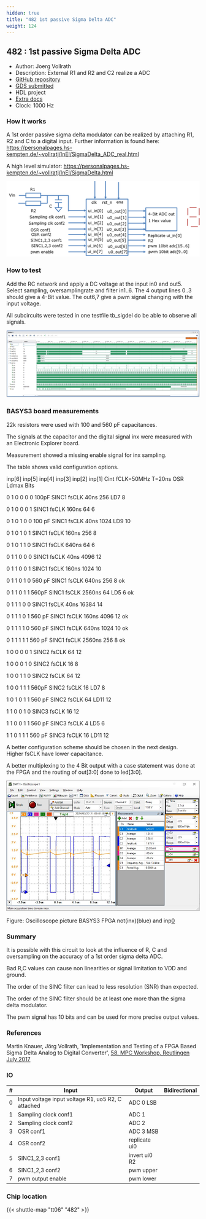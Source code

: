 ```yaml
---
hidden: true
title: "482 1st passive Sigma Delta ADC"
weight: 124
---
```


## 482 : 1st passive Sigma Delta ADC

* Author: Joerg Vollrath
* Description: External R1 and R2 and C2 realize a ADC
* [GitHub repository](https://github.com/JVollrath/tt06_jv_sigdel_v)
* [GDS submitted](https://github.com/JVollrath/tt06_jv_sigdel_v/actions/runs/8537922080)
* HDL project
* [Extra docs](None)
* Clock: 1000 Hz

<!---

This file is used to generate your project datasheet. Please fill in the information below and delete any unused
sections.

You can also include images in this folder and reference them in the markdown. Each image must be less than
512 kb in size, and the combined size of all images must be less than 1 MB.
-->


### How it works

A 1st order passive sigma delta modulator can be realized by attaching R1, R2 and C to a digital input.
Further information is found here:
https://personalpages.hs-kempten.de/~vollratj/InEl/SigmaDelta_ADC_real.html

A high level simulator:
https://personalpages.hs-kempten.de/~vollratj/InEl/SigmaDelta.html

![Tiny Tapeout Tile](images/TTsigdelFunktion.png "Tiny Tapeout Tile")

### How to test

Add the RC network and apply a DC voltage at the input in0 and out5.
Select sampling, oversamplingrate and filter in1..6.
The 4 output lines 0..3 should give a 4-Bit value.
The out6,7 give a pwm signal changing with the input voltage.

All subcircuits were tested in one testfile tb_sigdel do be able to observe all signals.

![Figure: Circuit simulation](images/TTsigdelSim.jpg "Circuit simulation")

### BASYS3 board measurements

22k resistors were used with 100 and 560 pF capacitances.

The signals at the capacitor and the digital signal inx were measured
with an Electronic Explorer board.

Measurement showed a missing enable signal for inx sampling.

The table shows valid configuration options.

inp[6] 	inp[5] 	inp[4] 	inp[3] 	inp[2] 	inp[1] 	Cint 	fCLK=50MHz 	T=20ns 	OSR 	Ldmax 	Bits

0 	1 	0 	0 	0 	0 	100pF 	SINC1 fsCLK 	40ns 	256 	LD7 	8

0 	1 	0 	0 	0 	1 	        SINC1 fsCLK 	160ns 	64 	      6

0 	1 	0 	1 	0 	0 	100 pF 	SINC1 fsCLK 	40ns 	1024 	LD9 	10

0 	1 	0 	1 	0 	1 	      	SINC1 fsCLK 	160ns 	256 	8

0 	1 	0 	1 	1 	0 	      	SINC1 fsCLK 	640ns 	64 	  6

0 	1 	1 	0 	0 	0 	       	SINC1 fsCLK 	40ns 	4096 	12

0 	1 	1 	0 	0 	1 		SINC1 fsCLK 	160ns 	1024 	10

0 	1 	1 	0 	1 	0 	560 pF 	SINC1 fsCLK 	640ns 	256 		8	ok

0 	1 	1 	0 	1 	1 	560pF 	SINC1 fsCLK 	2560ns 	64 	LD5 	6	ok

0 	1 	1 	1 	0 	0 		SINC1 fsCLK 	40ns 	16384 		14

0 	1 	1 	1 	0 	1 	560 pF 	SINC1 fsCLK 	160ns 	4096 		12	ok

0 	1 	1 	1 	1 	0 	560 pF 	SINC1 fsCLK 	640ns 	1024 	10	ok

0 	1 	1 	1 	1 	1 	560 pF 	SINC1 fsCLK 	2560ns 	256 		8	ok

1 	0 	0 	0 	0 	1 	      	SINC2 fsCLK           	64  12

1 	0 	0 	0 	1 	0 	      	SINC2 fsCLK 	        16	8

1 	0 	0 	1 	1 	0 	      	SINC2 fsCLK         	64	12

1 	0 	0 	1 	1 	1 	560pF 	SINC2 fsCLK 		16 	LD7 	8

1 	0 	1 	0 	1 	1 	560 pF 	SINC2 fsCLK 		64 	LD11 	12

1 	1 	0 	0 	1 	0 		      SINC3 fsCLK 	16 	12

1 	1 	0 	0 	1 	1 	560 pF 	SINC3 fsCLK 		4 	LD5 	6

1 	1 	0 	1 	1 	1 	560 pF 	SINC3 fsCLK 		16 	LD11 	12

A better configuration scheme should be chosen in the next design.<br>
Higher fsCLK have lower capacitance.

A better multiplexing to the 4 Bit output with a case statement was done at the FPGA
and the routing of out[3:0] done to led[3:0].

![Oscilloscope picture BASYS3](images/TTsigdelOsci.jpg "Oscilloscope picture BASYS3")

Figure: Oscilloscope picture BASYS3 FPGA not(inx)(blue) and inp[0](orange)

### Summary

It is possible with this circuit to look at the influence of R, C and
oversampling on the accuracy of a 1st order sigma delta ADC.

Bad R,C values can cause non linearities or signal limitation to VDD and ground.

The order of the SINC filter can lead to less resolution (SNR) than expected.

The order of the SINC filter should be at least one more than the sigma delta modulator.

The pwm signal has 10 bits and can be used for more precise output values.

### References

Martin Knauer, Jörg Vollrath, 'Implementation and Testing of a FPGA Based Sigma Delta Analog to Digital Converter',
[58. MPC Workshop, Reutlingen July 2017](https://www.mpc-gruppe.de/workshopbaende)


### IO

| # | Input          | Output         | Bidirectional   |
| - | -------------- | -------------- | --------------- |
| 0 | Input voltage input voltage R1, uo5 R2, C attached | ADC 0 LSB |  |
| 1 | Sampling clock conf1 | ADC 1 |  |
| 2 | Sampling clock conf2 | ADC 2 |  |
| 3 | OSR conf1 | ADC 3 MSB |  |
| 4 | OSR conf2 | replicate ui0 |  |
| 5 | SINC1,2,3 conf1 | invert ui0 R2 |  |
| 6 | SINC1,2,3 conf2 | pwm upper |  |
| 7 | pwm output enable | pwm lower |  |

### Chip location

{{< shuttle-map "tt06" "482" >}}
